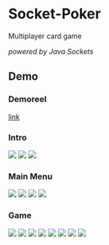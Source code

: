 # Socket-Poker
Multiplayer card game

<i> powered by Java Sockets</i>

## Demo

### Demoreel

[link](demo/demoreel.mp4)

### Intro

<img src='demo/screenshots/intro_0.png'/>
<img src='demo/screenshots/intro_1.png'/>
<img src='demo/screenshots/intro_2.png'/>

### Main Menu
<img src='demo/screenshots/main_menu_0.png'/>
<img src='demo/screenshots/main_menu_1.png'/>
<img src='demo/screenshots/main_menu_2.png'/>
<img src='demo/screenshots/main_menu_3.png'/>

### Game 

<img src='demo/screenshots/game_0.png'/>
<img src='demo/screenshots/game_1.png'/>
<img src='demo/screenshots/game_2.png'/>
<img src='demo/screenshots/game_3.png'/>
<img src='demo/screenshots/game_4.png'/>
<img src='demo/screenshots/game_5.png'/>
<img src='demo/screenshots/game_6.png'/>
<img src='demo/screenshots/multiplayer.png'/>
